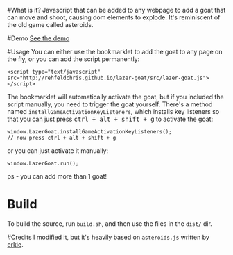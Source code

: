 #What is it?
Javascript that can be added to any webpage to add a goat that can move and shoot, causing dom elements to explode.
 It's reminiscent of the old game called asteroids.


#Demo
[See the demo](http://rehfeldchris.github.io/lazer-goat/)

#Usage
You can either use the bookmarklet to add the goat to any page on the fly, or you can add the script permanently:

    <script type="text/javascript" src="http://rehfeldchris.github.io/lazer-goat/src/lazer-goat.js"></script>

The bookmarklet will automatically activate the goat, but if you included the script manually, you need to trigger the
goat yourself. There's a method named `installGameActivationKeyListeners`, which installs key listeners so 
that you can just press <kbd>ctrl + alt + shift + g</kbd> to activate the goat:  

    window.LazerGoat.installGameActivationKeyListeners();
    // now press ctrl + alt + shift + g

 or you can just activate it manually:  
 
    window.LazerGoat.run();

ps - you can add more than 1 goat!


# Build
To build the source, run `build.sh`, and then use the files in the `dist/` dir.


#Credits
I modified it, but it's heavily based on `asteroids.js` written by  [erkie](https://github.com/erkie).